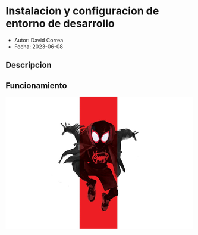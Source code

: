 # Instalacion y configuracion de entorno de desarrollo

- Autor: David Correa
- Fecha: 2023-06-08

## Descripcion

## Funcionamiento
![](Img/imagensu.jpg)
